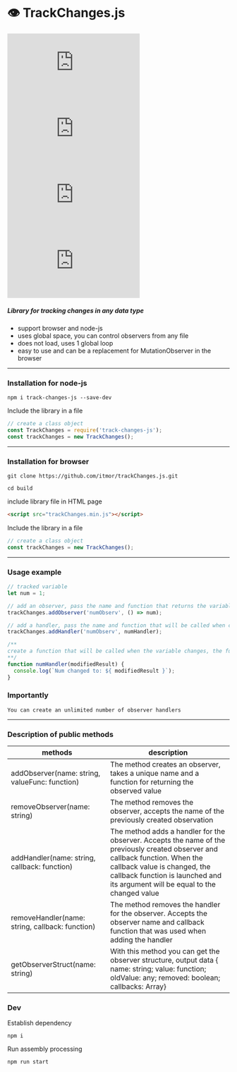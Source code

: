 # 👁️‍ TrackChanges.js 

  ![](https://img.shields.io/github/issues/itmor/trackChanges.js)  ![](https://img.shields.io/github/forks/itmor/trackChanges.js)   ![](https://img.shields.io/github/stars/itmor/trackChanges.js)      ![](https://img.shields.io/github/license/itmor/trackChanges.js)
##### Library for tracking changes in any data type

  - support browser and node-js
  - uses global space, you can control observers from any file
  - does not load, uses 1 global loop
  - easy to use and can be a replacement for MutationObserver in the browser
******
### Installation for node-js
```
npm i track-changes-js --save-dev
```
Include the library in a file
```Javascript
// create a class object
const TrackChanges = require('track-changes-js');
const trackChanges = new TrackChanges();
```
******
### Installation for browser
```
git clone https://github.com/itmor/trackChanges.js.git
```
```
cd build
```
include library file in HTML page
```HTML
<script src="trackChanges.min.js"></script>
```
Include the library in a file
```Javascript
// create a class object
const trackChanges = new TrackChanges();
```
******
### Usage example
```javascript
// tracked variable
let num = 1;

// add an observer, pass the name and function that returns the variable
trackChanges.addObserver('numObserv', () => num);

// add a handler, pass the name and function that will be called when changing "num"
trackChanges.addHandler('numObserv', numHandler);

/** 
create a function that will be called when the variable changes, the function argument will be its changed value 
**/
function numHandler(modifiedResult) {
  console.log(`Num changed to: ${ modifiedResult }`);
}
```
### Importantly 
```Each observer must have a unique name.
You can create an unlimited number of observer handlers
```
******
### Description of public methods
|  methods |   description|
| ------------ | ------------ |
|   addObserver(name: string, valueFunc: function)|The method creates an observer, takes a unique name and a function for returning the observed value |
|   removeObserver(name: string)|The method removes the observer, accepts the name of the previously created observation|
|   addHandler(name: string, callback: function)|The method adds a handler for the observer. Accepts the name of the previously created observer and callback function. When the callback value is changed, the callback function is launched and its argument will be equal to the changed value|
|   removeHandler(name: string, callback: function)|The method removes the handler for the observer. Accepts the observer name and callback function that was used when adding the handler|
|   getObserverStruct(name: string)|With this method you can get the observer structure, output data { name: string; value: function; oldValue: any; removed: boolean; callbacks: Array<Function>}|

### Dev
Establish dependency
```
npm i
```
Run assembly processing
```
npm run start
```
